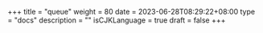 +++
title = "queue"
weight = 80
date = 2023-06-28T08:29:22+08:00
type = "docs"
description = ""
isCJKLanguage = true
draft = false
+++